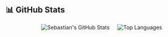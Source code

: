 ## 📊 GitHub Stats

<div align="center" style="display: flex; justify-content: center; gap: 20px; flex-wrap: wrap;">
  <img src="https://github-readme-stats.vercel.app/api?username=SebastianEscudero&show_icons=true&theme=react&hide_border=true&bg_color=0d1117&title_color=58a6ff&icon_color=58a6ff&text_color=c9d1d9&count_private=true&include_all_commits=true" alt="Sebastian's GitHub Stats" />
  <img src="https://github-readme-stats.vercel.app/api/top-langs/?username=SebastianEscudero&layout=compact&theme=react&hide_border=true&bg_color=0d1117&title_color=58a6ff&text_color=c9d1d9&count_private=true" alt="Top Languages" />
</div>